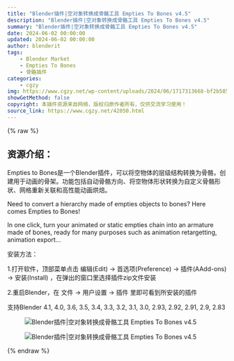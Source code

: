 ```yaml
---
title: "Blender插件|空对象转换成骨骼工具 Empties To Bones v4.5"
description: "Blender插件|空对象转换成骨骼工具 Empties To Bones v4.5"
summary: "Blender插件|空对象转换成骨骼工具 Empties To Bones v4.5"
date: 2024-06-02 00:00:00
updated: 2024-06-02 00:00:00
author: blenderit
tags: 
    - Blender Market
    - Empties To Bones
    - 骨骼插件
categories:
    - cgzy
img: https://www.cgzy.net/wp-content/uploads/2024/06/1717313668-bf2b585aaeb7a04.webp
showGetMethod: false
copyright: 本插件资源来自网络，版权归原作者所有，仅供交流学习使用！
source_link: https://www.cgzy.net/42050.html
---
```


{% raw %}
<div class="wp-block-pandastudio-title"><div class="title_style_01"><h2 id="h2-0">资源介绍：</h2></div></div><p class="is-style-text-indent-2em">Empties to Bones是一个Blender插件，可以将空物体的层级结构转换为骨骼，创建用于动画的骨架。功能包括自动骨骼方向、将空物体形状转换为自定义骨骼形状、网格重新关联和高性能动画烘焙。</p><p>Need to convert a hierarchy made of empties objects to bones? Here comes Empties to Bones!</p><p>In one click, turn your animated or static empties chain into an armature made of bones, ready for many purposes such as animation retargetting, animation export…</p><div class="wp-block-pandastudio-title"><div class="title_style_01"><p>安装方法：</p></div></div><p>1.打开软件，顶部菜单点击 编辑(Edit) → 首选项(Preference) → 插件(AAdd-ons) → 安装(Install) ，在弹出的窗口里选择插件zip文件安装</p><p>2.重启Blender，在 文件 → 用户设置 → 插件 里即可看到所安装的插件</p><div class="wp-block-pandastudio-tips"><div class="tip success "><p>支持Blender 4.1, 4.0, 3.6, 3.5, 3.4, 3.3, 3.2, 3.1, 3.0, 2.93, 2.92, 2.91, 2.9, 2.83</p>
</div></div><div class="wp-block-image is-style-border-round-and-with-shadow">
<figure class="aligncenter size-large"><img decoding="async" src="https://img.alicdn.com/imgextra/i3/717183932/O1CN01qIPiot1euuID1K1rs_!!717183932.jpg" title="Blender插件|空对象转换成骨骼工具 Empties To Bones v4.5" alt="Blender插件|空对象转换成骨骼工具 Empties To Bones v4.5"></figure></div><div class="wp-block-image is-style-border-round-and-with-shadow">
<figure class="aligncenter size-large"><img decoding="async" src="https://img.alicdn.com/imgextra/i2/717183932/O1CN01h4hdte1euuI9t5ZEh_!!717183932.jpg" title="Blender插件|空对象转换成骨骼工具 Empties To Bones v4.5" alt="Blender插件|空对象转换成骨骼工具 Empties To Bones v4.5"></figure></div>
<div style="display: none">cgzy</div>
{% endraw %}